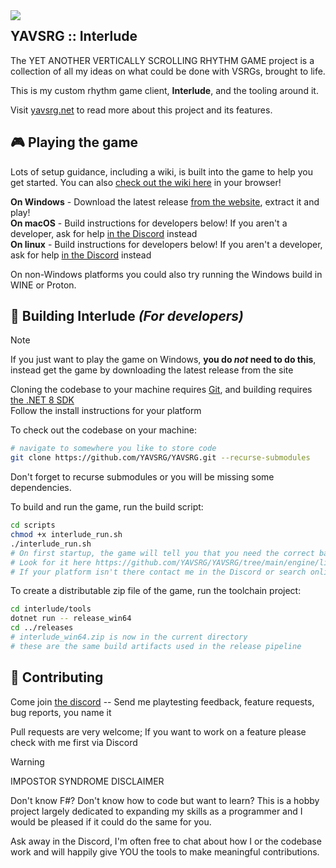 <img src="https://user-images.githubusercontent.com/21290233/165412641-5f857e96-901b-48dc-867e-e509ca123a3b.png" align="left">
  
## YAVSRG :: Interlude
The YET ANOTHER VERTICALLY SCROLLING RHYTHM GAME project is a collection of all my ideas on what could be done with VSRGs, brought to life.

This is my custom rhythm game client, **Interlude**, and the tooling around it.

Visit [yavsrg.net](https://www.yavsrg.net) to read more about this project and its features.

## 🎮 Playing the game

Lots of setup guidance, including a wiki, is built into the game to help you get started. You can also [check out the wiki here](https://www.yavsrg.net/interlude/wiki) in your browser!

**On Windows** - Download the latest release [from the website](https://www.yavsrg.net), extract it and play!  
**On macOS** - Build instructions for developers below! If you aren't a developer, ask for help [in the Discord](https://discord.gg/tA22tWR) instead  
**On linux** - Build instructions for developers below! If you aren't a developer, ask for help [in the Discord](https://discord.gg/tA22tWR) instead  

On non-Windows platforms you could also try running the Windows build in WINE or Proton.

## 🤖 Building Interlude ***(For developers)***
> [!Note]
>
> If you just want to play the game on Windows, **you do *not* need to do this**, instead get the game by downloading the latest release from the site

Cloning the codebase to your machine requires [Git](https://git-scm.com/downloads), and building requires [the .NET 8 SDK](https://dotnet.microsoft.com/en-us/download/dotnet/8.0)  
Follow the install instructions for your platform

To check out the codebase on your machine:
```bash
# navigate to somewhere you like to store code
git clone https://github.com/YAVSRG/YAVSRG.git --recurse-submodules
```
Don't forget to recurse submodules or you will be missing some dependencies.

To build and run the game, run the build script:
```bash
cd scripts
chmod +x interlude_run.sh
./interlude_run.sh
# On first startup, the game will tell you that you need the correct bass.dll/dynlib/so for your platform placed in ./src/bin/Debug/net8.0
# Look for it here https://github.com/YAVSRG/YAVSRG/tree/main/engine/lib
# If your platform isn't there contact me in the Discord or search online for it
```

To create a distributable zip file of the game, run the toolchain project:
```bash
cd interlude/tools
dotnet run -- release_win64
cd ../releases
# interlude_win64.zip is now in the current directory
# these are the same build artifacts used in the release pipeline
```

## 🤝 Contributing

Come join [the discord](https://discord.gg/tA22tWR) -- Send me playtesting feedback, feature requests, bug reports, you name it

Pull requests are very welcome; If you want to work on a feature please check with me first via Discord

> [!Warning]
>
> IMPOSTOR SYNDROME DISCLAIMER
>
> Don't know F#? Don't know how to code but want to learn? This is a hobby project largely dedicated to expanding my skills as a programmer and I would be pleased if it could do the same for you.
>
> Ask away in the Discord, I'm often free to chat about how I or the codebase work and will happily give YOU the tools to make meaningful contributions.